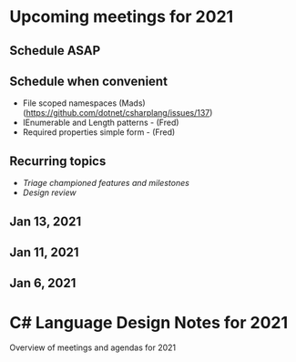 # Upcoming meetings for 2021

## Schedule ASAP

## Schedule when convenient

- File scoped namespaces (Mads) (https://github.com/dotnet/csharplang/issues/137)
- IEnumerable and Length patterns - (Fred)
- Required properties simple form - (Fred)

## Recurring topics

- *Triage championed features and milestones*
- *Design review*

## Jan 13, 2021

## Jan 11, 2021

## Jan 6, 2021


# C# Language Design Notes for 2021

Overview of meetings and agendas for 2021

